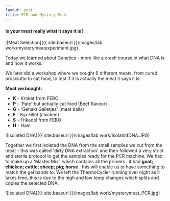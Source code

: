 ```yaml
---
layout: post
title: PCR and Mystery Meat
---
```



#### Is your meat really what it says it is?

![Meat Selection]({{ site.baseurl }}/images/lab work/mysterymeatexperiment.jpg)

Today we learned about Genetics - more like a crash course in what DNA is and how it works.

We later did a workshop where we bought 6 different meats, from cured prosciutto to cat food, to test if it is actually the meat it says it is.

**Meat we bought:**
* **K** - Kroket from FEBO
* **P** - 'Pate' but actually cat food (Beef flavour)
* **G** - 'Gehakt Galletjes' (meat balls)
* **F** - Kip Fillet (chicken)
* **S** - Frikadel from FEBO
* **H** - Ham

![Isolated DNA]({{ site.baseurl }}/images/lab work/IsolatinfDNA.JPG)

Together we first isolated the DNA from the small samples we cut from the meat - this was called 'dirty DNA extraction' and then followed a very strict and sterile protocol to get the samples ready for the PCR machine.
We had to make up a 'Master Mix', which contains all the primers : it had **goat; chicken; cattle; sheep; pig; horse** , this will enable us to have something to match the gel bands to.
We left the ThermoCycler running over night as it takes time, this is due to the high and low temp changes which splits and copies the selected DNA.

![Isolated DNA]({{ site.baseurl }}/images/lab work/mysterymeat_PCR.jpg)
